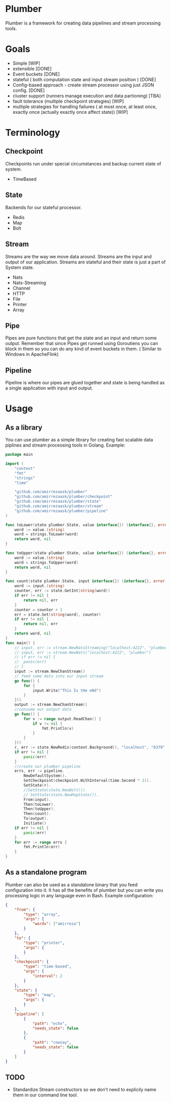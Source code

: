 # Plumber
Plumber is a framework for creating data pipelines and stream processing tools.

# Goals
- Simple [WIP] 
- extensible [DONE]
- Event buckets [DONE]
- stateful ( both computation state and input stream position ) [DONE]
- Config-based approach - create stream processor using just JSON config. [DONE]
- cluster support (runners manage execution and data partioning) [TBA]
- fault tolerance (multiple checkpoint strategies) [WIP]
- multiple strategies for handling failures ( at most once, at least once, exactly once (actually exactly once affect state)) [WIP]

# Terminology
## Checkpoint
Checkpoints run under special circumstances and backup current state of system. 
- TimeBased
## State
Backends for our stateful processor.
- Redis
- Map
- Bolt
## Stream
Streams are the way we move data around. Streams are the input and output of our application. Streams are stateful and their state is just a part of System state.
- Nats
- Nats-Streaming
- Channel
- HTTP
- File
- Printer
- Array
## Pipe 
Pipes are pure functions that get the state and an input and return some output. Remember that since Pipes get runned using Goroutiens you can block in them so you can do any 
kind of event buckets in them. ( Similar to Windows in ApacheFlink)
## Pipeline 
Pipeline is where our pipes are glued together and state is being handled as a single application with input and output.

# Usage
## As a library
You can use plumber as a simple library for creating fast scalable data piplines and stream processing tools in Golang.
Example:
```go
package main

import (
	"context"
	"fmt"
	"strings"
	"time"

	"github.com/amirrezaask/plumber"
	"github.com/amirrezaask/plumber/checkpoint"
	"github.com/amirrezaask/plumber/state"
	"github.com/amirrezaask/plumber/stream"
	"github.com/amirrezaask/plumber/pipeline"
)

func toLower(state plumber.State, value interface{}) (interface{}, error) {
	word := value.(string)
	word = strings.ToLower(word)
	return word, nil
}

func toUpper(state plumber.State, value interface{}) (interface{}, error) {
	word := value.(string)
	word = strings.ToUpper(word)
	return word, nil
}

func count(state plumber.State, input interface{}) (interface{}, error) {
	word := input.(string)
	counter, err := state.GetInt(string(word))
	if err != nil {
		return nil, err
	}
	counter = counter + 1
	err = state.Set(string(word), counter)
	if err != nil {
		return nil, err
	}
	return word, nil
}
func main() {
	// input, err := stream.NewNatsStreaming("localhost:4222", "plumber", "clusterID", "thisclient")
	// input, err := stream.NewNats("localhost:4222", "plumber")
	// if err != nil {
	// 	panic(err)
	// }
	input := stream.NewChanStream()
	// feed some data into our input stream
	go func() {
		for {
			input.Write("This Is tHe eNd")
		}
	}()
	output := stream.NewChanStream()
	//consume our output data
	go func() {
		for v := range output.ReadChan() {
			if v != nil {
				fmt.Println(v)
			}
		}
	}()
	r, err := state.NewRedis(context.Background(), "localhost", "6379", "", "", 0)
	if err != nil {
		panic(err)
	}
	//create our plumber pipeline
	errs, err := pipeline.
		NewDefaultSystem().
		SetCheckpoint(checkpoint.WithInterval(time.Second * 1)).
		SetState(r).
		//SetState(state.NewBolt())
		// SetState(state.NewMapState()).
		From(input).
		Then(toLower).
		Then(toUpper).
		Then(count).
		To(output).
		Initiate()
	if err != nil {
		panic(err)
	}
	for err := range errs {
		fmt.Println(err)
	}
}
```
## As a standalone program
Plumber can also be used as a standalone binary that you feed configuration into it. It has all the benefits of plumber but you can write you processing logic in any language even in Bash.
Example configuration:
```json
{
    "from": {
        "type": "array",
        "args": {
            "words": ["amirreza"]
        }
    },
    "to": {
        "type": "printer",
        "args": {
        }
    },
    "checkpoint": {
        "type": "time-based",
        "args": {
            "interval": 2
        }
    },
    "state": {
        "type": "map",
        "args": {
        }
    },
    "pipeline": [
        {
            "path": "echo",
            "needs_state": false
        },
        {
            "path": "cowsay",
            "needs_state": false
        }
    ]
}
```


## TODO
- Standardize Stream constructors so we don't need to explicily name them in our command line tool.


